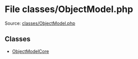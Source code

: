 File classes/ObjectModel.php
=========

Source: [classes/ObjectModel.php](https://github.com/PrestaShop/PrestaShop/blob/1.5.0.17/classes/ObjectModel.php)


Classes
-------

* [ObjectModelCore](class.ObjectModelCore.md)

